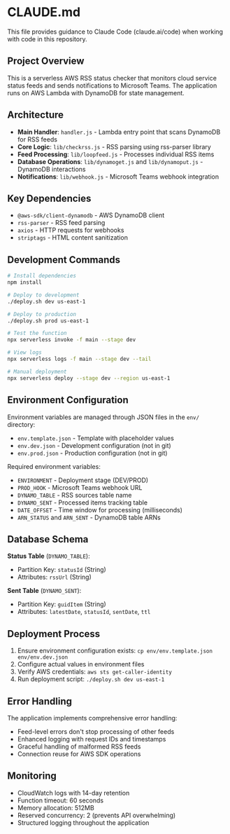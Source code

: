 # CLAUDE.md

This file provides guidance to Claude Code (claude.ai/code) when working with code in this repository.

## Project Overview

This is a serverless AWS RSS status checker that monitors cloud service status feeds and sends notifications to Microsoft Teams. The application runs on AWS Lambda with DynamoDB for state management.

## Architecture

- **Main Handler**: `handler.js` - Lambda entry point that scans DynamoDB for RSS feeds
- **Core Logic**: `lib/checkrss.js` - RSS parsing using rss-parser library
- **Feed Processing**: `lib/loopfeed.js` - Processes individual RSS items
- **Database Operations**: `lib/dynamoget.js` and `lib/dynamoput.js` - DynamoDB interactions
- **Notifications**: `lib/webhook.js` - Microsoft Teams webhook integration

## Key Dependencies

- `@aws-sdk/client-dynamodb` - AWS DynamoDB client
- `rss-parser` - RSS feed parsing
- `axios` - HTTP requests for webhooks
- `striptags` - HTML content sanitization

## Development Commands

```bash
# Install dependencies
npm install

# Deploy to development
./deploy.sh dev us-east-1

# Deploy to production  
./deploy.sh prod us-east-1

# Test the function
npx serverless invoke -f main --stage dev

# View logs
npx serverless logs -f main --stage dev --tail

# Manual deployment
npx serverless deploy --stage dev --region us-east-1
```

## Environment Configuration

Environment variables are managed through JSON files in the `env/` directory:
- `env.template.json` - Template with placeholder values
- `env.dev.json` - Development configuration (not in git)
- `env.prod.json` - Production configuration (not in git)

Required environment variables:
- `ENVIRONMENT` - Deployment stage (DEV/PROD)
- `PROD_HOOK` - Microsoft Teams webhook URL
- `DYNAMO_TABLE` - RSS sources table name
- `DYNAMO_SENT` - Processed items tracking table
- `DATE_OFFSET` - Time window for processing (milliseconds)
- `ARN_STATUS` and `ARN_SENT` - DynamoDB table ARNs

## Database Schema

**Status Table** (`DYNAMO_TABLE`):
- Partition Key: `statusId` (String)
- Attributes: `rssUrl` (String)

**Sent Table** (`DYNAMO_SENT`):
- Partition Key: `guidItem` (String) 
- Attributes: `latestDate`, `statusId`, `sentDate`, `ttl`

## Deployment Process

1. Ensure environment configuration exists: `cp env/env.template.json env/env.dev.json`
2. Configure actual values in environment files
3. Verify AWS credentials: `aws sts get-caller-identity`
4. Run deployment script: `./deploy.sh dev us-east-1`

## Error Handling

The application implements comprehensive error handling:
- Feed-level errors don't stop processing of other feeds
- Enhanced logging with request IDs and timestamps
- Graceful handling of malformed RSS feeds
- Connection reuse for AWS SDK operations

## Monitoring

- CloudWatch logs with 14-day retention
- Function timeout: 60 seconds
- Memory allocation: 512MB
- Reserved concurrency: 2 (prevents API overwhelming)
- Structured logging throughout the application